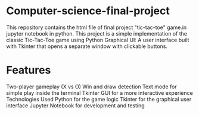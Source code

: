 # Computer-science-final-project
This repository contains the html file of final project "tic-tac-toe" game.in jupyter notebook in python.
This project is a simple implementation of the classic Tic-Tac-Toe game using Python
Graphical UI: A user interface built with Tkinter that opens a separate window with clickable buttons.
# Features
Two-player gameplay (X vs O)
Win and draw detection
Text mode for simple play inside the terminal
Tkinter GUI for a more interactive experience
Technologies Used
Python for the game logic
Tkinter for the graphical user interface
Jupyter Notebook for development and testing
